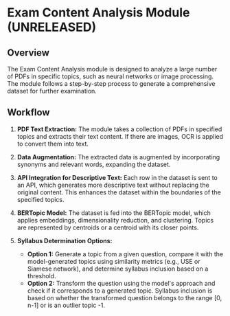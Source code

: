 # Exam Content Analysis Module (UNRELEASED)

## Overview

The Exam Content Analysis module is designed to analyze a large number of PDFs in specific topics, such as neural networks or image processing. The module follows a step-by-step process to generate a comprehensive dataset for further examination.

## Workflow

1. **PDF Text Extraction:** The module takes a collection of PDFs in specified topics and extracts their text content. If there are images, OCR is applied to convert them into text.

2. **Data Augmentation:** The extracted data is augmented by incorporating synonyms and relevant words, expanding the dataset.

3. **API Integration for Descriptive Text:** Each row in the dataset is sent to an API, which generates more descriptive text without replacing the original content. This enhances the dataset within the boundaries of the specified topics.

4. **BERTopic Model:** The dataset is fed into the BERTopic model, which applies embeddings, dimensionality reduction, and clustering. Topics are represented by centroids or a centroid with its closer points.

5. **Syllabus Determination Options:**
   - **Option 1:** Generate a topic from a given question, compare it with the model-generated topics using similarity metrics (e.g., USE or Siamese network), and determine syllabus inclusion based on a threshold.
   - **Option 2:** Transform the question using the model's approach and check if it corresponds to a generated topic. Syllabus inclusion is based on whether the transformed question belongs to the range [0, n-1] or is an outlier topic -1.
